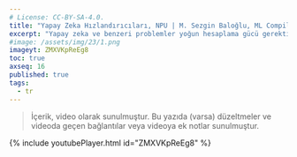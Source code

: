 ```yaml
---
# License: CC-BY-SA-4.0.
title: "Yapay Zeka Hızlandırıcıları, NPU | M. Sezgin Baloğlu, ML Compiler Engineer"
excerpt: "Yapay zeka ve benzeri problemler yoğun hesaplama gücü gerektiriyor. Bu tarz problemlerin günümüzde verimli bir şekilde çözülebilmesi için donanım seviyesinde ciddi destekler gerekiyor."
#image: /assets/img/23/1.png
imageyt: ZMXVKpReEg8
toc: true
axseq: 16
published: true
tags:
  - tr
---
```


> İçerik, video olarak sunulmuştur. Bu yazıda (varsa) düzeltmeler ve videoda
> geçen bağlantılar veya videoya ek notlar sunulmuştur.

{% include youtubePlayer.html id="ZMXVKpReEg8" %}
